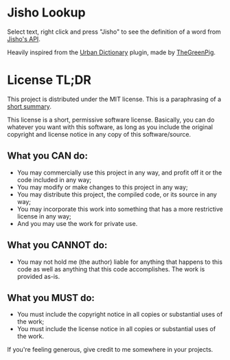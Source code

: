 # Jisho Lookup

Select text, right click and press "Jisho" to see the definition of a word from
[Jisho's API](https://jisho.org/api/v1/search/words?).

Heavily inspired from the
[Urban Dictionary](https://github.com/TheGreenPig/BetterDiscordPlugins/tree/8502d0e14c13d95c8ce330f1b3581beb43fb891c/UrbanDictionary)
plugin, made by [TheGreenPig](https://github.com/TheGreenPig).

# License TL;DR

This project is distributed under the MIT license. This is a paraphrasing of a
[short summary](https://tldrlegal.com/license/mit-license).

This license is a short, permissive software license. Basically, you can do
whatever you want with this software, as long as you include the original
copyright and license notice in any copy of this software/source.

## What you CAN do:

-   You may commercially use this project in any way, and profit off it or the
    code included in any way;
-   You may modify or make changes to this project in any way;
-   You may distribute this project, the compiled code, or its source in any
    way;
-   You may incorporate this work into something that has a more restrictive
    license in any way;
-   And you may use the work for private use.

## What you CANNOT do:

-   You may not hold me (the author) liable for anything that happens to this
    code as well as anything that this code accomplishes. The work is provided
    as-is.

## What you MUST do:

-   You must include the copyright notice in all copies or substantial uses of
    the work;
-   You must include the license notice in all copies or substantial uses of the
    work.

If you're feeling generous, give credit to me somewhere in your projects.
